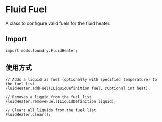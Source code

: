 # Fluid Fuel

A class to configure valid fuels for the fluid heater.

## Import
```zenscript
import mods.foundry.FluidHeater;
```

## 使用方式
```zenscript
// Adds a liquid as fuel (optionally with specified temperature) to the fuel list
FluidHeater.addFuel(ILiquidDefinition fuel, @Optional int heat);

// Removes a liquid from the fuel list
FluidHeater.removeFuel(ILiquidDefinition liquid);

// Clears all liquids from the fuel list
FluidHeater.clear();
```

